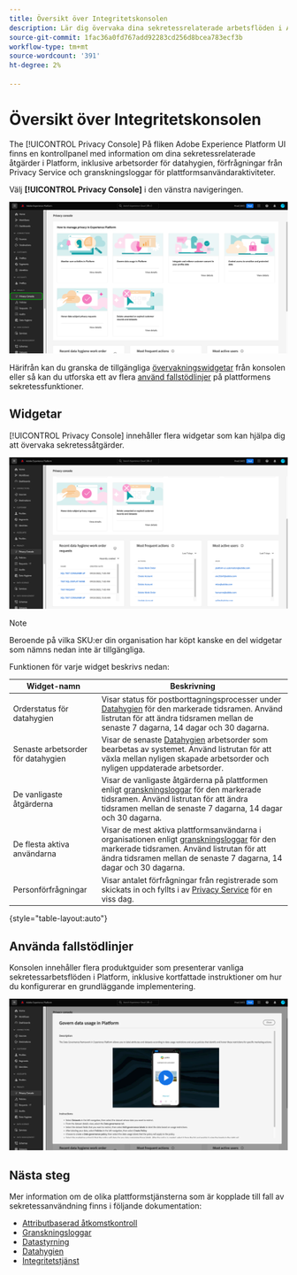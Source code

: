 ```yaml
---
title: Översikt över Integritetskonsolen
description: Lär dig övervaka dina sekretessrelaterade arbetsflöden i Adobe Experience Platform användargränssnitt.
source-git-commit: 1fac36a0fd767add92283cd256d8bcea783ecf3b
workflow-type: tm+mt
source-wordcount: '391'
ht-degree: 2%

---
```


# Översikt över Integritetskonsolen

The [!UICONTROL Privacy Console] På fliken Adobe Experience Platform UI finns en kontrollpanel med information om dina sekretessrelaterade åtgärder i Platform, inklusive arbetsorder för datahygien, förfrågningar från Privacy Service och granskningsloggar för plattformsanvändaraktiviteter.

Välj **[!UICONTROL Privacy Console]** i den vänstra navigeringen.

![Bildvisning [!UICONTROL Privacy Console] väljs i den vänstra navigeringen i plattformsgränssnittet](../images/governance-privacy-security/privacy-console/left-nav.png)

Härifrån kan du granska de tillgängliga [övervakningswidgetar](#widgets) från konsolen eller så kan du utforska ett av flera [använd fallstödlinjer](#use-case-guides) på plattformens sekretessfunktioner.

## Widgetar

[!UICONTROL Privacy Console] innehåller flera widgetar som kan hjälpa dig att övervaka sekretessåtgärder.

![Bildvisning [!UICONTROL Privacy Console] väljs i den vänstra navigeringen i plattformsgränssnittet](../images/governance-privacy-security/privacy-console/widgets.png)

>[!NOTE]
>
>Beroende på vilka SKU:er din organisation har köpt kanske en del widgetar som nämns nedan inte är tillgängliga.

Funktionen för varje widget beskrivs nedan:

| Widget-namn | Beskrivning |
| --- | --- |
| Orderstatus för datahygien | Visar status för postborttagningsprocesser under [Datahygien](../../hygiene/home.md) för den markerade tidsramen. Använd listrutan för att ändra tidsramen mellan de senaste 7 dagarna, 14 dagar och 30 dagarna. |
| Senaste arbetsorder för datahygien | Visar de senaste [Datahygien](../../hygiene/home.md) arbetsorder som bearbetas av systemet. Använd listrutan för att växla mellan nyligen skapade arbetsorder och nyligen uppdaterade arbetsorder. |
| De vanligaste åtgärderna | Visar de vanligaste åtgärderna på plattformen enligt [granskningsloggar](./audit-logs/overview.md) för den markerade tidsramen. Använd listrutan för att ändra tidsramen mellan de senaste 7 dagarna, 14 dagar och 30 dagarna. |
| De flesta aktiva användarna | Visar de mest aktiva plattformsanvändarna i organisationen enligt [granskningsloggar](./audit-logs/overview.md) för den markerade tidsramen. Använd listrutan för att ändra tidsramen mellan de senaste 7 dagarna, 14 dagar och 30 dagarna. |
| Personförfrågningar | Visar antalet förfrågningar från registrerade som skickats in och fyllts i av [Privacy Service](../../privacy-service/home.md) för en viss dag. |

{style="table-layout:auto"}

## Använda fallstödlinjer

Konsolen innehåller flera produktguider som presenterar vanliga sekretessarbetsflöden i Platform, inklusive kortfattade instruktioner om hur du konfigurerar en grundläggande implementering.

![Bildvisning [!UICONTROL Privacy Console] väljs i den vänstra navigeringen i plattformsgränssnittet](../images/governance-privacy-security/privacy-console/use-case-guide.png)

## Nästa steg

Mer information om de olika plattformstjänsterna som är kopplade till fall av sekretessanvändning finns i följande dokumentation:

* [Attributbaserad åtkomstkontroll](../../access-control/abac/overview.md)
* [Granskningsloggar](./audit-logs/overview.md)
* [Datastyrning](../../data-governance/home.md)
* [Datahygien](../../hygiene/home.md)
* [Integritetstjänst](../../privacy-service/home.md)
